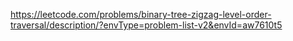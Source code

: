 https://leetcode.com/problems/binary-tree-zigzag-level-order-traversal/description/?envType=problem-list-v2&envId=aw7610t5